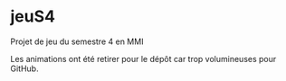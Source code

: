 # jeuS4

Projet de jeu du semestre 4 en MMI

Les animations ont été retirer pour le dépôt car trop volumineuses pour GitHub.
